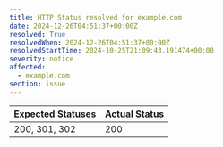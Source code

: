 ```yaml
---
title: HTTP Status resolved for example.com
date: 2024-12-26T04:51:37+00:00Z
resolved: True
resolvedWhen: 2024-12-26T04:51:37+00:00Z
resolvedStartTime: 2024-10-25T21:09:43.191474+00:00
severity: notice
affected:
  - example.com
section: issue
---
```


| Expected Statuses | Actual Status  |
|-------------------|----------------|
| 200, 301, 302 | 200 |
